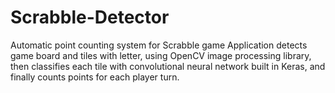 # Scrabble-Detector
Automatic point counting system for Scrabble game 
Application detects game board and tiles with letter, using OpenCV image processing library, then classifies each tile with convolutional neural network built in Keras, and finally counts points for each player turn.
